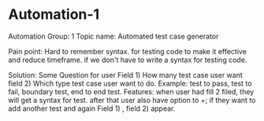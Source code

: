# Automation-1

Automation Group: 1
Topic name: Automated test case generator

Pain point: Hard to remember syntax. for testing code to make it effective and reduce timeframe. if we don't have to write a syntax for testing code.

Solution: Some Question for user
Field 1) How many test case user want
field 2) Which type test case user want to do. Example: test to pass, test to fail, boundary test, end to end test.
 Features:
 when user had fill 2 filed, they will get a syntax for test.
 after that user also have option to +; if they want to add another test and again Field 1) , field 2) appear.

